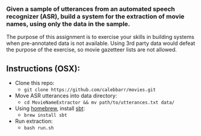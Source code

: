 ### Given a sample of utterances from an automated speech recognizer (ASR), build a system for the extraction of movie names, using only the data in the sample. 

The purpose of this assignment is to exercise your skills in building systems when pre-annotated data is not available.  Using 3rd party data would defeat the purpose of the exercise, so movie gazetteer lists are not allowed.

## Instructions (OSX):
* Clone this repo:
	* 	`git clone https://github.com/calebbarr/movies.git`
* Move ASR utterances into data directory:
	* 	`cd MovieNameExtractor && mv path/to/utterances.txt data/`
* Using [homebrew](http://brew.sh/), install [sbt](http://www.scala-sbt.org/):
	* 	`brew install sbt`
* Run extraction:
	* `bash run.sh`


